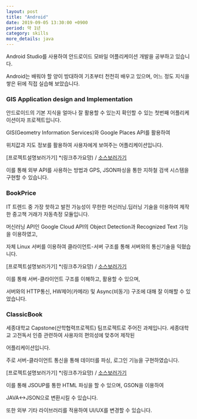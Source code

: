 ```yaml
---
layout: post
title: "Android"
date: 2019-09-05 13:30:00 +0900
period: 약 1년
category: skills
more_details: java
---
```


Android Studio를 사용하여 안드로이드 모바일 어플리케이션 개발을 공부하고 있습니다.

Android는 배워야 할 양이 방대하여 기초부터 천천히 배우고 있으며, 어느 정도 지식을 쌓은 뒤에 직접 실습해 보았습니다.

### GIS Application design and Implementation

안드로이드의 기본 지식을 얼마나 잘 활용할 수 있는지 확인할 수 있는 첫번째 어플리케이션이자 프로젝트입니다.

GIS(Geometry Information Services)와 Google Places API를 활용하여

위치값과 지도 정보를 활용하여 사용자에게 보여주는 어플리케이션입니다.

[프로젝트설명보러가기] *(링크추가요망) / [소스보러가기](https://github.com/seosungjoon/Center_Android)

이를 통해 외부 API를 사용하는 방법과 GPS, JSON파싱을 통한 지하철 검색 시스템을 구현할 수 있습니다.

### BookPrice

IT 트렌드 중 가장 핫하고 발전 가능성이 무한한 머신러닝.딥러닝 기술을 이용하여 제작한 중고책 거래가 자동측정 모듈입니다.

머신러닝 API인 Google Cloud API의 Object Detection과 Recognized Text 기능을 이용하였고,

자체 Linux 서버를 이용하여 클라이언트-서버 구조를 통해 서버와의 통신기술을 익혔습니다.

[프로젝트설명보러가기] *(링크추가요망) / [소스보러가기](https://github.com/seosungjoon/BookPrice)

이를 통해 서버-클라이언트 구조를 이해하고, 활용할 수 있으며,

서버와의 HTTP통신, HW제어(카메라) 및 Async(비동기) 구조에 대해 잘 이해할 수 있었습니다.

### ClassicBook

세종대학교 Capstone(산학협력프로젝트) 팀프로젝트로 주어진 과제입니다.
세종대학교 고전독서 인증 관련하여 사용자의 편의성에 맞추어 제작된 

어플리케이션입니다.

주로 서버-클라이언트 통신을 통해 데이터를 파싱, 로그인 기능을 구현하였습니다.

[프로젝트설명보러가기] *(링크추가요망) / [소스보러가기](https://github.com/seosungjoon/ClassicBook)

이를 통해 JSOUP를 통한 HTML 파싱을 할 수 있으며, GSON을 이용하여 

JAVA<->JSON으로 변환시킬 수 있습니다.


또한 외부 기타 라이브러리를 적용하여 UI/UX를 변경할 수 있습니다.